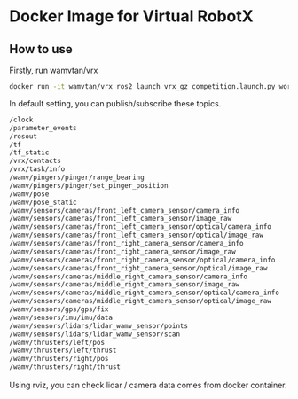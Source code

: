 # Docker Image for Virtual RobotX

## How to use
Firstly, run wamvtan/vrx
```bash
docker run -it wamvtan/vrx ros2 launch vrx_gz competition.launch.py world:=stationkeeping_task headless:=true urdf:=/home/config/wamv_target.urdf
```

In default setting, you can publish/subscribe these topics.  

```bash
/clock
/parameter_events
/rosout
/tf
/tf_static
/vrx/contacts
/vrx/task/info
/wamv/pingers/pinger/range_bearing
/wamv/pingers/pinger/set_pinger_position
/wamv/pose
/wamv/pose_static
/wamv/sensors/cameras/front_left_camera_sensor/camera_info
/wamv/sensors/cameras/front_left_camera_sensor/image_raw
/wamv/sensors/cameras/front_left_camera_sensor/optical/camera_info
/wamv/sensors/cameras/front_left_camera_sensor/optical/image_raw
/wamv/sensors/cameras/front_right_camera_sensor/camera_info
/wamv/sensors/cameras/front_right_camera_sensor/image_raw
/wamv/sensors/cameras/front_right_camera_sensor/optical/camera_info
/wamv/sensors/cameras/front_right_camera_sensor/optical/image_raw
/wamv/sensors/cameras/middle_right_camera_sensor/camera_info
/wamv/sensors/cameras/middle_right_camera_sensor/image_raw
/wamv/sensors/cameras/middle_right_camera_sensor/optical/camera_info
/wamv/sensors/cameras/middle_right_camera_sensor/optical/image_raw
/wamv/sensors/gps/gps/fix
/wamv/sensors/imu/imu/data
/wamv/sensors/lidars/lidar_wamv_sensor/points
/wamv/sensors/lidars/lidar_wamv_sensor/scan
/wamv/thrusters/left/pos
/wamv/thrusters/left/thrust
/wamv/thrusters/right/pos
/wamv/thrusters/right/thrust
```

Using rviz, you can check lidar / camera data comes from docker container.　　
